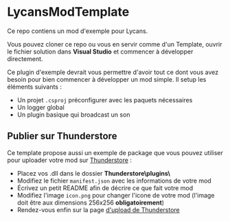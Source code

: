 # LycansModTemplate

Ce repo contiens un mod d'exemple pour Lycans.

Vous pouvez cloner ce repo ou vous en servir comme d'un Template, ouvrir le fichier 
solution dans **Visual Studio** et commencer à développer directement.

Ce plugin d'exemple devrait vous permettre d'avoir tout ce dont vous avez besoin pour bien 
commencer à développer un mod simple. Il setup les éléments suivants :

- Un projet `.csproj` préconfigurer avec les paquets nécessaires
- Un logger global
- Un plugin basique qui broadcast un son

## Publier sur Thunderstore

Ce template propose aussi un exemple de package que vous pouvez utiliser pour uploader votre mod sur [Thunderstore](https://thunderstore.io/c/lycans/) :

- Placez vos .dll dans le dossier **Thunderstore\plugins\\**
- Modifiez le fichier `manifest.json` avec les informations de votre mod
- Écrivez un petit README afin de décrire ce que fait votre mod
- Modifiez l'image `icon.png` pour changer l'icone de votre mod (l'image doit être aux dimensions 256x256 **obligatoirement**)
- Rendez-vous enfin sur la page [d'upload de Thunderstore](https://thunderstore.io/c/lycans/create/)